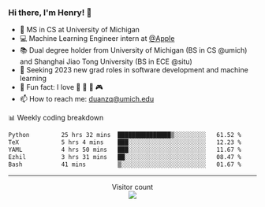 ### Hi there, I'm Henry! 👋

- 🔭 MS in CS at University of Michigan
- 💻 Machine Learning Engineer intern at [@Apple](https://github.com/apple)
- 📚 Dual degree holder from University of Michigan (BS in CS @umich) and Shanghai Jiao Tong University (BS in ECE @situ)
- 🤖 Seeking 2023 new grad roles in software development and machine learning
- 🍁 Fun fact: I love 📸 🏓 🍜 🎮
- 📫 How to reach me: [duanzq@umich.edu](mailto:duanzq@umich.edu)

📊 Weekly coding breakdown
<!--START_SECTION:waka-->

```txt
Python         25 hrs 32 mins  ███████████████▒░░░░░░░░░   61.52 %
TeX            5 hrs 4 mins    ███░░░░░░░░░░░░░░░░░░░░░░   12.23 %
YAML           4 hrs 50 mins   ███░░░░░░░░░░░░░░░░░░░░░░   11.67 %
Ezhil          3 hrs 31 mins   ██░░░░░░░░░░░░░░░░░░░░░░░   08.47 %
Bash           41 mins         ▒░░░░░░░░░░░░░░░░░░░░░░░░   01.67 %
```

<!--END_SECTION:waka-->

***
<p align="center"> 
  Visitor count<br>
  <img src="https://profile-counter.glitch.me/zlzq-duanzq/count.svg" />
</p>

<!-- ![Henry Duan's GitHub stats](https://github-readme-stats.vercel.app/api?username=zlzq-duanzq&show_icons=true)

![trophy](https://github-profile-trophy.vercel.app/?username=zlzq-duanzq&column=7)

[![Top Langs](https://github-readme-stats.vercel.app/api/top-langs/?username=zlzq-duanzq&layout=compact)](https://github.com/zlzq-duanzq/github-readme-stats) -->
